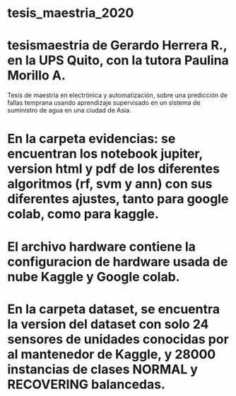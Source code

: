 ﻿# tesis_maestria_2020

# tesismaestria de Gerardo Herrera R., en la UPS Quito, con la tutora Paulina Morillo A.
Tesis de maestria en electrónica y automatización,  sobre una predicción de fallas temprana usando aprendizaje supervisado en un sistema de suministro de agua en una ciudad de Asia.

# En la carpeta evidencias: se encuentran los notebook jupiter, version html y pdf de los diferentes algoritmos (rf, svm y ann) con sus diferentes ajustes, tanto para google colab, como para kaggle.

# El archivo hardware contiene la configuracion de hardware usada de nube Kaggle y Google colab.

# En la carpeta dataset, se encuentra la version del dataset con solo 24 sensores de unidades conocidas por al mantenedor de Kaggle, y 28000 instancias de clases  NORMAL y RECOVERING balancedas. 
